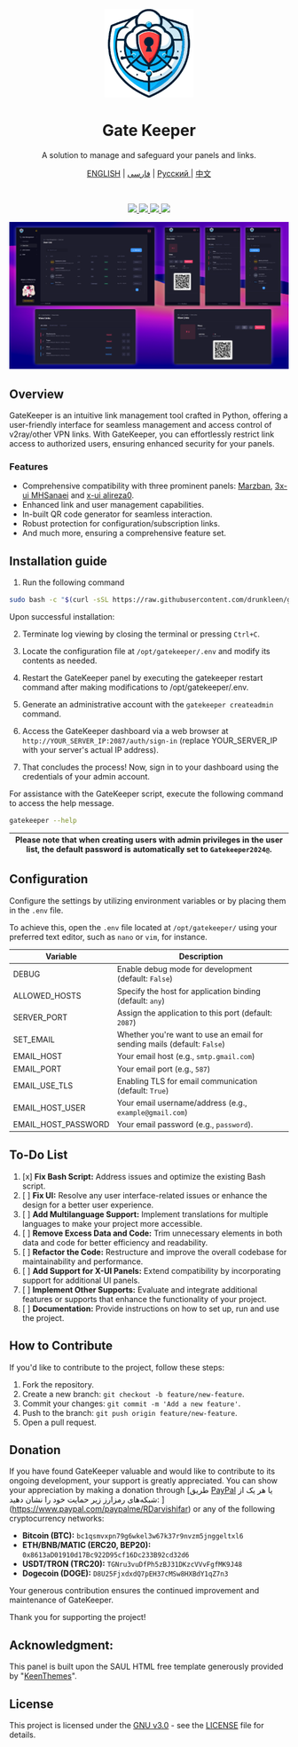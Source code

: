 <p align="center">
  <a href="https://github.com/drunkleen/gatekeeper/" target="_blank" rel="noopener noreferrer">
    <picture>
      <img width="160" height="160" src="./static/panel/media/logos/Logo.png">
    </picture>
  </a>
</p>

<h1 align="center">Gate Keeper</h1>

<p align="center">
    A solution to manage and safeguard your panels and links.
</p>
<p align="center">
    <a href="./README.md">ENGLISH</a> | <a href="./README-fa.md">فارسی</a> | <a href="./README-ru.md">Русский </a> | <a href="./README-zh.md">中文</a>
</p>

<br/>
<p align="center">
    <a href="https://github.com/drunkleen/gatekeeper/blob/master/LICENSE">
        <img src="https://img.shields.io/github/license/drunkleen/gatekeeper?style=flat-square" />
    </a>
    <a href="https://www.youtube.com/@drunkleen/" target="_blank">
        <img src="https://img.shields.io/badge/youtube-channel-crimson?style=flat-square&logo=youtube" />
    </a>
    <a href="https://twitter.com/DrunkLeen">
        <img src="https://img.shields.io/badge/twitter-page-blue?style=flat-square&logo=x" />
    </a>
    <a href="#">
        <img src="https://img.shields.io/github/stars/drunkleen/gatekeeper?style=social" />
    </a>
</p>

<p align="center">
  <a href="https://github.com/drunkleen/gatekeeper/" target="_blank" rel="noopener noreferrer" >
    <img src="./static/panel/media/logos/showcase.png" alt="Showcase screenshots" width="600" height="auto">
  </a>
</p>

## Overview

GateKeeper is an intuitive link management tool crafted in Python, offering a user-friendly interface for seamless
management and access control of v2ray/other VPN links. With GateKeeper, you can effortlessly restrict link access to
authorized users, ensuring enhanced security for your panels.

### Features

- Comprehensive compatibility with three prominent
  panels: [Marzban](https://github.com/Gozargah/Marzban), [3x-ui MHSanaei](https://github.com/MHSanaei/3x-ui)
  and [x-ui alireza0](https://github.com/alireza0/x-ui).
- Enhanced link and user management capabilities.
- In-built QR code generator for seamless interaction.
- Robust protection for configuration/subscription links.
- And much more, ensuring a comprehensive feature set.

## Installation guide

1. Run the following command

```bash
sudo bash -c "$(curl -sSL https://raw.githubusercontent.com/drunkleen/gatekeeper/master/install_script.sh)" @ install
```

Upon successful installation:

2. Terminate log viewing by closing the terminal or pressing `Ctrl+C`.

3. Locate the configuration file at `/opt/gatekeeper/.env` and modify its contents as needed.

4. Restart the GateKeeper panel by executing the gatekeeper restart command after making modifications to
/opt/gatekeeper/.env.

5. Generate an administrative account with the ```gatekeeper createadmin``` command.

6. Access the GateKeeper dashboard via a web browser at `http://YOUR_SERVER_IP:2087/auth/sign-in` (replace
YOUR_SERVER_IP with your server's actual IP address).

7. That concludes the process! Now, sign in to your dashboard using the credentials of your admin account.

For assistance with the GateKeeper script, execute the following command to access the help message.

```bash
gatekeeper --help
```

| **Please note that when creating users with admin privileges in the user list, the default password is automatically set to `Gatekeeper2024@`.** |
|--------------------------------------------------------------------------------------------------------------------------------------------------|

## Configuration

Configure the settings by utilizing environment variables or by placing them in the `.env` file.

To achieve this, open the `.env` file located at `/opt/gatekeeper/` using your preferred text editor, such as `nano`
or `vim`, for instance.

| Variable            | Description                                                              |
|---------------------|--------------------------------------------------------------------------|
| DEBUG               | Enable debug mode for development (default: `False`)                     |
| ALLOWED_HOSTS       | Specify the host for application binding (default: `any`)                |
| SERVER_PORT         | Assign the application to this port (default: `2087`)                    |
| SET_EMAIL           | Whether you're want to use an email for sending mails (default: `False`) |
| EMAIL_HOST          | Your email host (e.g., `smtp.gmail.com`)                                 |
| EMAIL_PORT          | Your email port (e.g., `587`)                                            |
| EMAIL_USE_TLS       | Enabling TLS for email communication (default: `True`)                   |
| EMAIL_HOST_USER     | Your email username/address (e.g., `example@gmail.com`)                  |
| EMAIL_HOST_PASSWORD | Your email password (e.g., `password`).                                  |

## To-Do List

1. [x] **Fix Bash Script:** Address issues and optimize the existing Bash script.
2. [ ] **Fix UI:** Resolve any user interface-related issues or enhance the design for a better user experience.
3. [ ] **Add Multilanguage Support:** Implement translations for multiple languages to make your project more accessible.
4. [ ] **Remove Excess Data and Code:** Trim unnecessary elements in both data and code for better efficiency and
  readability.
5. [ ] **Refactor the Code:** Restructure and improve the overall codebase for maintainability and performance.
6. [ ] **Add Support for X-UI Panels:** Extend compatibility by incorporating support for additional UI panels.
7. [ ] **Implement Other Supports:** Evaluate and integrate additional features or supports that enhance the
  functionality of your project.
8. [ ] **Documentation:** Provide instructions on how to set up, run and use the project.

## How to Contribute

If you'd like to contribute to the project, follow these steps:

1. Fork the repository.
2. Create a new branch: `git checkout -b feature/new-feature`.
3. Commit your changes: `git commit -m 'Add a new feature'`.
4. Push to the branch: `git push origin feature/new-feature`.
5. Open a pull request.

## Donation

If you have found GateKeeper valuable and would like to contribute to its ongoing development, your support is greatly appreciated. You can show your appreciation by making a donation through [طریق [PayPal](https://www.paypal.com/paypalme/RDarvishifar) یا هر یک از شبکه‌های رمزارز زیر حمایت خود را نشان دهید:
](https://www.paypal.com/paypalme/RDarvishifar) or any of the following cryptocurrency networks:

- **Bitcoin (BTC):** `bc1qsmvxpn79g6wkel3w67k37r9nvzm5jnggeltxl6`
- **ETH/BNB/MATIC (ERC20, BEP20):** `0x8613aD01910d17Bc922D95cf16Dc233B92cd32d6`
- **USDT/TRON (TRC20):** `TGNru3vuDfPh5zBJ31DKzcVVvFgfMK9J48`
- **Dogecoin (DOGE):** `D8U25FjxdxdQ7pEH37cMSw8HXBdY1qZ7n3`

Your generous contribution ensures the continued improvement and maintenance of GateKeeper.

Thank you for supporting the project!


## Acknowledgment:

This panel is built upon the SAUL HTML free template generously provided by "[KeenThemes](https://keenthemes.com/)".

## License

This project is licensed under the [GNU v3.0](./LICENSE) - see the [LICENSE](./LICENSE) file for details.

